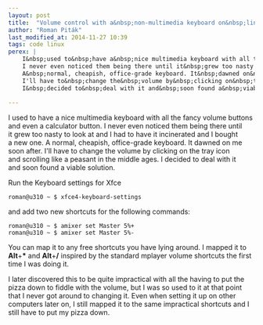 ```yaml
---
layout: post
title:  "Volume control with a&nbsp;non-multimedia keyboard on&nbsp;linux&nbsp;Mint&nbsp;17&nbsp;Xfce"
author: "Roman Piták"
last_modified_at: 2014-11-27 10:39
tags: code linux
perex: |
    I&nbsp;used to&nbsp;have a&nbsp;nice multimedia keyboard with all the&nbsp;fancy volume buttons and&nbsp;even a&nbsp;calculator button. 
    I never even noticed them being there until it&nbsp;grew too nasty to look at and&nbsp;I&nbsp;had to have it incinerated and I&nbsp;bought a&nbsp;new&nbsp;one.
    A&nbsp;normal, cheapish, office-grade keyboard. It&nbsp;dawned on&nbsp;me soon after. 
    I'll have to&nbsp;change the&nbsp;volume by&nbsp;clicking on&nbsp;the&nbsp;tray icon and&nbsp;scrolling like a&nbsp;peasant in&nbsp;the&nbsp;middle ages. 
    I&nbsp;decided to&nbsp;deal with it and&nbsp;soon found a&nbsp;viable solution.
    
---
```


I&nbsp;used to&nbsp;have a&nbsp;nice multimedia keyboard with all the&nbsp;fancy volume buttons and&nbsp;even a&nbsp;calculator button. 
I never even noticed them being there until it&nbsp;grew too nasty to look at and&nbsp;I&nbsp;had to have it incinerated and I&nbsp;bought a&nbsp;new&nbsp;one.
A&nbsp;normal, cheapish, office-grade keyboard. It&nbsp;dawned on&nbsp;me soon after. 
I'll have to&nbsp;change the&nbsp;volume by&nbsp;clicking on&nbsp;the&nbsp;tray icon and&nbsp;scrolling like a&nbsp;peasant in&nbsp;the&nbsp;middle ages. 
I&nbsp;decided to&nbsp;deal with it and&nbsp;soon found a&nbsp;viable solution. 

Run the Keyboard settings for Xfce

<pre class="pitak"><code><span class="user-host">roman@u310 </span><span 
class="path">~ $ </span><span class="function">xfce4-keyboard-settings</span></code></pre>

and add two new shortcuts for the following commands:

<pre class="pitak"><code><span class="user-host">roman@u310 </span><span 
class="path">~ $ </span><span class="function">amixer</span> set Master 5%+
<span class="user-host">roman@u310 </span><span class="path">~ $ </span><span 
class="function">amixer</span> set Master 5%-</code></pre>

You can map it to&nbsp;any&nbsp;free shortcuts you have lying around. I mapped it to 
<strong>Alt</strong>+<strong>*</strong> and&nbsp;<strong>Alt</strong>+<strong>/</strong> 
inspired by the standard mplayer volume shortcuts the first time I was doing it. 

I later discovered this to be quite impractical with all the having to put 
the pizza down to fiddle with the volume, but I was so used to it at that point 
that I never got around to changing it.
Even when setting it up on other computers later on, I still mapped it 
to the same impractical shortcuts and I still have to put my pizza down. 
